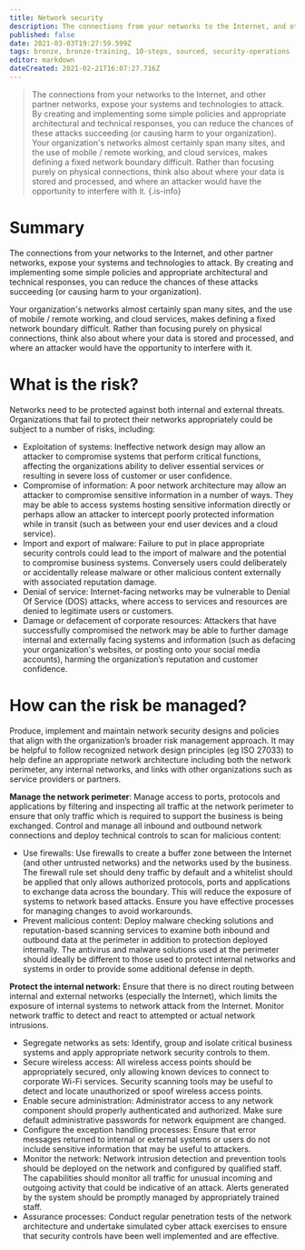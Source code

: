 ```yaml
---
title: Network security
description: The connections from your networks to the Internet, and other partner networks, expose your systems and technologies to attack. 
published: false
date: 2021-03-03T19:27:59.599Z
tags: bronze, bronze-training, 10-steps, sourced, security-operations
editor: markdown
dateCreated: 2021-02-21T16:07:27.716Z
---
```


> The connections from your networks to the Internet, and other partner networks, expose your systems and technologies to attack. By creating and implementing some simple policies and appropriate architectural and technical responses, you can reduce the chances of these attacks succeeding (or causing harm to your organization). Your organization's networks almost certainly span many sites, and the use of mobile / remote working, and cloud services, makes defining a fixed network boundary difficult. Rather than focusing purely on physical connections, think also about where your data is stored and processed, and where an attacker would have the opportunity to interfere with it.
{.is-info}


# Summary
The connections from your networks to the Internet, and other partner networks, expose your systems and technologies to attack. By creating and implementing some simple policies and appropriate architectural and technical responses, you can reduce the chances of these attacks succeeding (or causing harm to your organization).

Your organization's networks almost certainly span many sites, and the use of mobile / remote working, and cloud services, makes defining a fixed network boundary difficult. Rather than focusing purely on physical connections, think also about where your data is stored and processed, and where an attacker would have the opportunity to interfere with it.

# What is the risk?
Networks need to be protected against both internal and external threats. Organizations that fail to protect their networks appropriately could be subject to a number of risks, including:

- Exploitation of systems: Ineffective network design may allow an attacker to compromise systems that perform critical functions, affecting the organizations ability to deliver essential services or resulting in severe loss of customer or user confidence.
- Compromise of information: A poor network architecture may allow an attacker to compromise sensitive information in a number of ways. They may be able to access systems hosting sensitive information directly or perhaps allow an attacker to intercept poorly protected information while in transit (such as between your end user devices and a cloud service).
- Import and export of malware: Failure to put in place appropriate security controls could lead to the import of malware and the potential to compromise business systems. Conversely users could deliberately or accidentally release malware or other malicious content externally with associated reputation damage.
- Denial of service: Internet-facing networks may be vulnerable to Denial Of Service (DOS) attacks, where access to services and resources are denied to legitimate users or customers.
- Damage or defacement of corporate resources: Attackers that have successfully compromised the network may be able to further damage internal and externally facing systems and information (such as defacing your organization's websites, or posting onto your social media accounts), harming the organization’s reputation and customer confidence.

# How can the risk be managed?
Produce, implement and maintain network security designs and policies that align with the organization’s broader risk management approach. It may be helpful to follow recognized network design principles (eg ISO 27033) to help define an appropriate network architecture including both the network perimeter, any internal networks, and links with other organizations such as service providers or partners.

**Manage the network perimeter**: Manage access to ports, protocols and applications by filtering and inspecting all traffic at the network perimeter to ensure that only traffic which is required to support the business is being exchanged. Control and manage all inbound and outbound network connections and deploy technical controls to scan for malicious content:

- Use firewalls: Use firewalls to create a buffer zone between the Internet (and other untrusted networks) and the networks used by the business. The firewall rule set should deny traffic by default and a whitelist should be applied that only allows authorized protocols, ports and applications to exchange data across the boundary. This will reduce the exposure of systems to network based attacks. Ensure you have effective processes for managing changes to avoid workarounds.
- Prevent malicious content: Deploy malware checking solutions and reputation-based scanning services to examine both inbound and outbound data at the perimeter in addition to protection deployed internally. The antivirus and malware solutions used at the perimeter should ideally be different to those used to protect internal networks and systems in order to provide some additional defense in depth.

**Protect the internal network:** Ensure that there is no direct routing between internal and external networks (especially the Internet), which limits the exposure of internal systems to network attack from the Internet. Monitor network traffic to detect and react to attempted or actual network intrusions.

- Segregate networks as sets: Identify, group and isolate critical business systems and apply appropriate network security controls to them.
- Secure wireless access: All wireless access points should be appropriately secured, only allowing known devices to connect to corporate Wi-Fi services. Security scanning tools may be useful to detect and locate unauthorized or spoof wireless access points.
- Enable secure administration: Administrator access to any network component should properly authenticated and authorized. Make sure default administrative passwords for network equipment are changed.
- Configure the exception handling processes: Ensure that error messages returned to internal or external systems or users do not include sensitive information that may be useful to attackers.
- Monitor the network: Network intrusion detection and prevention tools should be deployed on the network and configured by qualified staff. The capabilities should monitor all traffic for unusual incoming and outgoing activity that could be indicative of an attack. Alerts generated by the system should be promptly managed by appropriately trained staff.
- Assurance processes: Conduct regular penetration tests of the network architecture and undertake simulated cyber attack exercises to ensure that security controls have been well implemented and are effective.